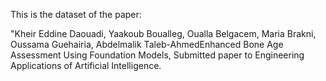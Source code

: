 This is the dataset of the paper:


"Kheir Eddine Daouadi, Yaakoub Boualleg, Oualla Belgacem, Maria Brakni, Oussama Guehairia, Abdelmalik Taleb-AhmedEnhanced Bone Age Assessment Using Foundation Models, Submitted paper to Engineering Applications of Artificial Intelligence.
